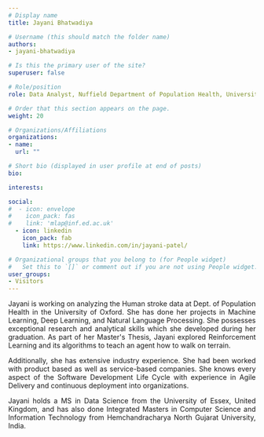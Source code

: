 ```yaml
---
# Display name
title: Jayani Bhatwadiya

# Username (this should match the folder name)
authors:
- jayani-bhatwadiya

# Is this the primary user of the site?
superuser: false

# Role/position
role: Data Analyst, Nuffield Department of Population Health, University of Oxford

# Order that this section appears on the page.
weight: 20

# Organizations/Affiliations
organizations:
- name: 
  url: ""

# Short bio (displayed in user profile at end of posts)
bio: 

interests:

social:
#  - icon: envelope
#    icon_pack: fas
#    link: 'mlap@inf.ed.ac.uk'
  - icon: linkedin
    icon_pack: fab
    link: https://www.linkedin.com/in/jayani-patel/

# Organizational groups that you belong to (for People widget)
#   Set this to `[]` or comment out if you are not using People widget.
user_groups:
- Visitors
---
```

<p style="text-align:justify">
Jayani is working on analyzing the Human stroke data at Dept. of Population Health in the University of Oxford. She has done her projects in Machine Learning, Deep Learning, and Natural Language Processing. She possesses exceptional research and analytical skills which she developed during her graduation. As part of her Master's Thesis, Jayani explored Reinforcement Learning and its algorithms to teach an agent how to walk on terrain.
</p>

<p style="text-align:justify">
Additionally, she has extensive industry experience. She had been worked with product based as well as service-based companies. She knows every aspect of the Software Development Life Cycle with experience in Agile Delivery and continuous deployment into organizations.
</p>

<p style="text-align:justify">
Jayani holds a MS in Data Science from the University of Essex, United Kingdom, and has also done Integrated Masters in Computer Science and Information Technology from Hemchandracharya North Gujarat University, India.
</p>
